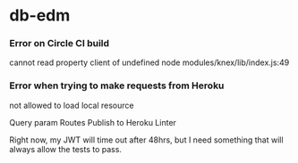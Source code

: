 # db-edm

### Error on Circle CI build

cannot read property client of undefined 
  node modules/knex/lib/index.js:49
  
### Error when trying to make requests from Heroku
  
not allowed to load local resource

Query param Routes
Publish to Heroku
Linter

Right now, my JWT will time out after 48hrs, but I need something that will always allow the tests to pass.